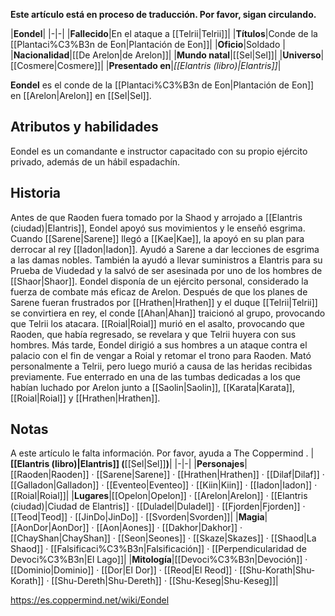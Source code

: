 **Este artículo está en proceso de traducción. Por favor, sigan circulando.**


|**Eondel**|
|-|-|
|**Fallecido**|En el ataque a [[Telrii\|Telrii]]|
|**Títulos**|Conde de la [[Plantaci%C3%B3n de Eon\|Plantación de Eon]]|
|**Oficio**|Soldado |
|**Nacionalidad**|[[De Arelon\|de Arelon]]|
|**Mundo natal**|[[Sel\|Sel]]|
|**Universo**|[[Cosmere\|Cosmere]]|
|**Presentado en**|*[[Elantris (libro)\|Elantris]]*|

**Eondel** es el conde de la [[Plantaci%C3%B3n de Eon\|Plantación de Eon]] en [[Arelon\|Arelon]] en [[Sel\|Sel]].

## Atributos y habilidades
Eondel es un comandante e instructor capacitado con su propio ejército privado, además de un hábil espadachín.

## Historia
Antes de que Raoden fuera tomado por la Shaod y arrojado a [[Elantris (ciudad)\|Elantris]], Eondel apoyó sus movimientos y le enseñó esgrima. Cuando [[Sarene\|Sarene]] llegó a [[Kae\|Kae]], la apoyó en su plan para derrocar al rey [[Iadon\|Iadon]]. Ayudó a Sarene a dar lecciones de esgrima a las damas nobles. También la ayudó a llevar suministros a Elantris para su Prueba de Viudedad y la salvó de ser asesinada por uno de los hombres de [[Shaor\|Shaor]].
Eondel disponía de un ejército personal, considerado la fuerza de combate más eficaz de Arelon.
Después de que los planes de Sarene fueran frustrados por [[Hrathen\|Hrathen]] y el duque [[Telrii\|Telrii]] se convirtiera en rey, el conde [[Ahan\|Ahan]] traicionó al grupo, provocando que Telrii los atacara. [[Roial\|Roial]] murió en el asalto, provocando que Raoden, que había regresado, se revelara y que Telrii huyera con sus hombres. Más tarde, Eondel dirigió a sus hombres a un ataque contra el palacio con el fin de vengar a Roial y retomar el trono para Raoden. Mató personalmente a Telrii, pero luego murió a causa de las heridas recibidas previamente. Fue enterrado en una de las tumbas dedicadas a los que habían luchado por Arelon junto a [[Saolin\|Saolin]], [[Karata\|Karata]], [[Roial\|Roial]] y [[Hrathen\|Hrathen]].

## Notas

A este artículo le falta información. Por favor, ayuda a The Coppermind .
|**[[Elantris (libro)\|Elantris]] (**[[Sel\|Sel]]**)**|
|-|-|
|**Personajes**|[[Raoden\|Raoden]] · [[Sarene\|Sarene]] · [[Hrathen\|Hrathen]] · [[Dilaf\|Dilaf]] · [[Galladon\|Galladon]] · [[Eventeo\|Eventeo]] · [[Kiin\|Kiin]] · [[Iadon\|Iadon]] · [[Roial\|Roial]]|
|**Lugares**|[[Opelon\|Opelon]] · [[Arelon\|Arelon]] · [[Elantris (ciudad)\|Ciudad de Elantris]] · [[Duladel\|Duladel]] · [[Fjorden\|Fjorden]] · [[Teod\|Teod]] · [[JinDo\|JinDo]] · [[Svorden\|Svorden]]|
|**Magia**|[[AonDor\|AonDor]] · [[Aon\|Aones]] · [[Dakhor\|Dakhor]] · [[ChayShan\|ChayShan]] · [[Seon\|Seones]] · [[Skaze\|Skazes]] · [[Shaod\|La Shaod]] · [[Falsificaci%C3%B3n\|Falsificación]] · [[Perpendicularidad de Devoci%C3%B3n\|El Lago]]|
|**Mitología**|[[Devoci%C3%B3n\|Devoción]] · [[Dominio\|Dominio]] · [[Dor\|El Dor]] · [[Reod\|El Reod]] · [[Shu-Korath\|Shu-Korath]] · [[Shu-Dereth\|Shu-Dereth]] · [[Shu-Keseg\|Shu-Keseg]]|



https://es.coppermind.net/wiki/Eondel
